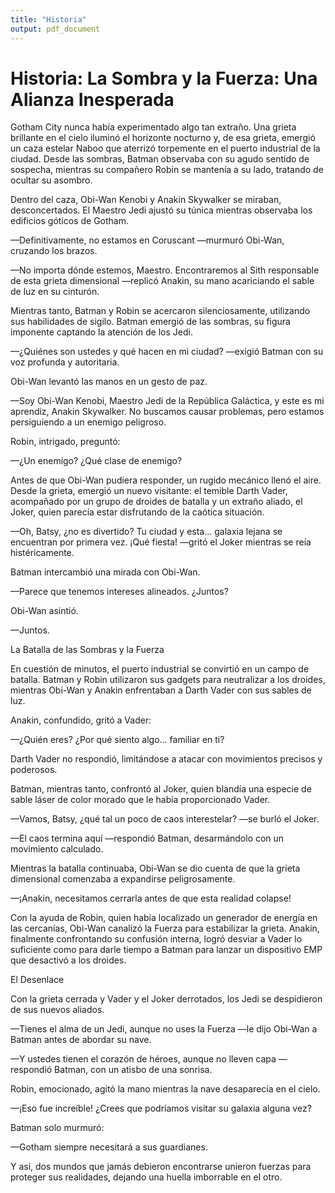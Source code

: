 ```yaml
---
title: "Historia"
output: pdf_document
---
```


# Historia: La Sombra y la Fuerza: Una Alianza Inesperada

Gotham City nunca había experimentado algo tan extraño. Una grieta brillante en el cielo iluminó el horizonte nocturno y, de esa grieta, emergió un caza estelar Naboo que aterrizó torpemente en el puerto industrial de la ciudad. Desde las sombras, Batman observaba con su agudo sentido de sospecha, mientras su compañero Robin se mantenía a su lado, tratando de ocultar su asombro.

Dentro del caza, Obi-Wan Kenobi y Anakin Skywalker se miraban, desconcertados. El Maestro Jedi ajustó su túnica mientras observaba los edificios góticos de Gotham.

—Definitivamente, no estamos en Coruscant —murmuró Obi-Wan, cruzando los brazos.

—No importa dónde estemos, Maestro. Encontraremos al Sith responsable de esta grieta dimensional —replicó Anakin, su mano acariciando el sable de luz en su cinturón.

Mientras tanto, Batman y Robin se acercaron silenciosamente, utilizando sus habilidades de sigilo. Batman emergió de las sombras, su figura imponente captando la atención de los Jedi.

—¿Quiénes son ustedes y qué hacen en mi ciudad? —exigió Batman con su voz profunda y autoritaria.

Obi-Wan levantó las manos en un gesto de paz.

—Soy Obi-Wan Kenobi, Maestro Jedi de la República Galáctica, y este es mi aprendiz, Anakin Skywalker. No buscamos causar problemas, pero estamos persiguiendo a un enemigo peligroso.

Robin, intrigado, preguntó:

—¿Un enemigo? ¿Qué clase de enemigo?

Antes de que Obi-Wan pudiera responder, un rugido mecánico llenó el aire. Desde la grieta, emergió un nuevo visitante: el temible Darth Vader, acompañado por un grupo de droides de batalla y un extraño aliado, el Joker, quien parecía estar disfrutando de la caótica situación.

—Oh, Batsy, ¿no es divertido? Tu ciudad y esta... galaxia lejana se encuentran por primera vez. ¡Qué fiesta! —gritó el Joker mientras se reía histéricamente.

Batman intercambió una mirada con Obi-Wan.

—Parece que tenemos intereses alineados. ¿Juntos?

Obi-Wan asintió.

—Juntos.

La Batalla de las Sombras y la Fuerza

En cuestión de minutos, el puerto industrial se convirtió en un campo de batalla. Batman y Robin utilizaron sus gadgets para neutralizar a los droides, mientras Obi-Wan y Anakin enfrentaban a Darth Vader con sus sables de luz.

Anakin, confundido, gritó a Vader:

—¿Quién eres? ¿Por qué siento algo... familiar en ti?

Darth Vader no respondió, limitándose a atacar con movimientos precisos y poderosos.

Batman, mientras tanto, confrontó al Joker, quien blandía una especie de sable láser de color morado que le había proporcionado Vader.

—Vamos, Batsy, ¿qué tal un poco de caos interestelar? —se burló el Joker.

—El caos termina aquí —respondió Batman, desarmándolo con un movimiento calculado.

Mientras la batalla continuaba, Obi-Wan se dio cuenta de que la grieta dimensional comenzaba a expandirse peligrosamente.

—¡Anakin, necesitamos cerrarla antes de que esta realidad colapse!

Con la ayuda de Robin, quien había localizado un generador de energía en las cercanías, Obi-Wan canalizó la Fuerza para estabilizar la grieta. Anakin, finalmente confrontando su confusión interna, logró desviar a Vader lo suficiente como para darle tiempo a Batman para lanzar un dispositivo EMP que desactivó a los droides.

El Desenlace

Con la grieta cerrada y Vader y el Joker derrotados, los Jedi se despidieron de sus nuevos aliados.

—Tienes el alma de un Jedi, aunque no uses la Fuerza —le dijo Obi-Wan a Batman antes de abordar su nave.

—Y ustedes tienen el corazón de héroes, aunque no lleven capa —respondió Batman, con un atisbo de una sonrisa.

Robin, emocionado, agitó la mano mientras la nave desaparecía en el cielo.

—¡Eso fue increíble! ¿Crees que podríamos visitar su galaxia alguna vez?

Batman solo murmuró:

—Gotham siempre necesitará a sus guardianes.

Y así, dos mundos que jamás debieron encontrarse unieron fuerzas para proteger sus realidades, dejando una huella imborrable en el otro.